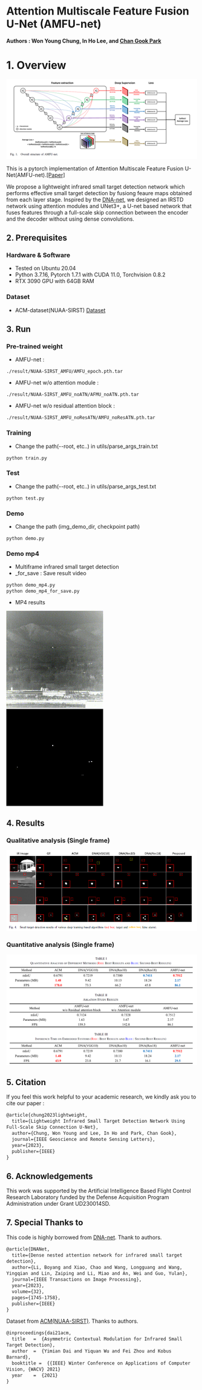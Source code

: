 # Attention Multiscale Feature Fusion U-Net (AMFU-net)

**Authors : Won Young Chung, In Ho Lee, and [Chan Gook Park](https://scholar.google.com/citations?user=9gwkQ7AAAAAJ&hl=en)**




# 1. Overview

![outline](./pic/Overall_structure.png) 

This is a pytorch implementation of Attention Multiscale Feature Fusion U-Net(AMFU-net).[[Paper]](https://ieeexplore.ieee.org/abstract/document/10124752)


We propose a lightweight infrared small target detection network which performs effective small target detection by fusiong feaure maps obtained from each layer stage. Inspired by the [DNA-net](https://github.com/YeRen123455/Infrared-Small-Target-Detection), we designed an IRSTD network using attention modules and UNet3+, a U-net based network that fuses features through a full-scale skip connection between the encoder and the decoder without using dense convolutions.




## 2. Prerequisites 


### Hardware & Software 
* Tested on Ubuntu 20.04 
* Python 3.7.16, Pytorch 1.7.1 with CUDA 11.0, Torchvision 0.8.2
* RTX 3090 GPU with 64GB RAM


### Dataset
* ACM-dataset(NUAA-SIRST)  [Dataset](https://github.com/YimianDai/open-acm)




## 3. Run


### Pre-trained weight
* AMFU-net : 

```
./result/NUAA-SIRST_AMFU/AMFU_epoch.pth.tar
```

* AMFU-net w/o attention module : 

```
./result/NUAA-SIRST_AMFU_noATN/AFMU_noATN.pth.tar
```

* AMFU-net w/o residual attention block : 

```
./result/NUAA-SIRST_AMFU_noResATN/AMFU_noResATN.pth.tar
```

### Training 
* Change the path(--root, etc..) in utils/parse_args_train.txt

```
python train.py
```


### Test
* Change the path(--root, etc..) in utils/parse_args_test.txt

```
python test.py
```


### Demo
* Change the path (img_demo_dir, checkpoint path)

```
python demo.py
```


### Demo mp4
* Multiframe infrared small target detection
* _for_save : Save result video

```
python demo_mp4.py
python demo_mp4_for_save.py
```


* MP4 results 

![outline](./pic/AMFU_IR_20.gif)
![outline](./pic/AMFU_detected_20.gif)




## 4. Results
### Qualitative analysis (Single frame)
![outline](./pic/Qualitative.png)


### Quantitative analysis (Single frame)
![outline](./pic/Quantitative.png)




## 5. Citation

If you feel this work helpful to your academic research, we kindly ask you to cite our paper :

```
@article{chung2023lightweight,
  title={Lightweight Infrared Small Target Detection Network Using Full-Scale Skip Connection U-Net},
  author={Chung, Won Young and Lee, In Ho and Park, Chan Gook},
  journal={IEEE Geoscience and Remote Sensing Letters},
  year={2023},
  publisher={IEEE}
}
```




## 6. Acknowledgements

This work was supported by the Artificial Intelligence Based Flight Control Research Laboratory funded by the Defense Acquisition Program Administration under Grant UD230014SD.




## 7. Special Thanks to 

This code is highly borrowed from [DNA-net](https://github.com/YeRen123455/Infrared-Small-Target-Detection). Thank to authors.

```
@article{DNANet,
  title={Dense nested attention network for infrared small target detection},
  author={Li, Boyang and Xiao, Chao and Wang, Longguang and Wang, Yingqian and Lin, Zaiping and Li, Miao and An, Wei and Guo, Yulan},
  journal={IEEE Transactions on Image Processing},
  year={2023},
  volume={32},
  pages={1745-1758},
  publisher={IEEE}
}
```

Dataset from [ACM(NUAA-SIRST)](https://github.com/YimianDai/open-acm). Thanks to authors.

```
@inproceedings{dai21acm,
  title   =  {Asymmetric Contextual Modulation for Infrared Small Target Detection},
  author  =  {Yimian Dai and Yiquan Wu and Fei Zhou and Kobus Barnard},
  booktitle =  {{IEEE} Winter Conference on Applications of Computer Vision, {WACV} 2021}
  year    =  {2021}
}
```